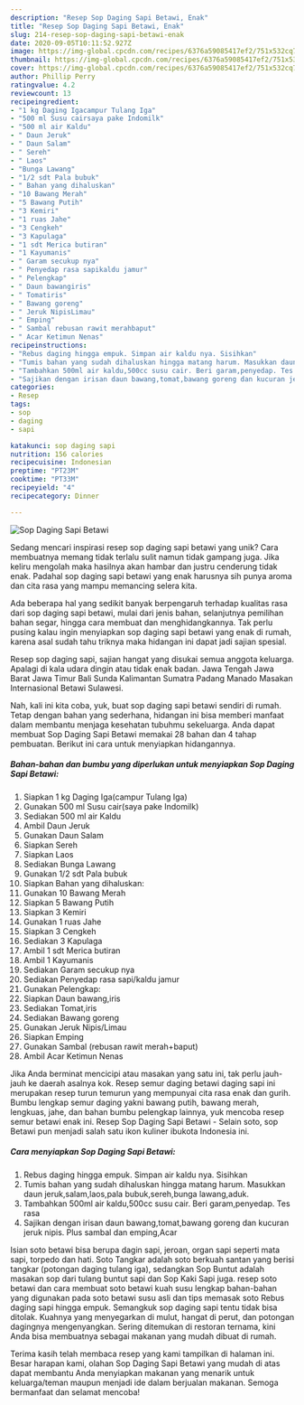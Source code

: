 ```yaml
---
description: "Resep Sop Daging Sapi Betawi, Enak"
title: "Resep Sop Daging Sapi Betawi, Enak"
slug: 214-resep-sop-daging-sapi-betawi-enak
date: 2020-09-05T10:11:52.927Z
image: https://img-global.cpcdn.com/recipes/6376a59085417ef2/751x532cq70/sop-daging-sapi-betawi-foto-resep-utama.jpg
thumbnail: https://img-global.cpcdn.com/recipes/6376a59085417ef2/751x532cq70/sop-daging-sapi-betawi-foto-resep-utama.jpg
cover: https://img-global.cpcdn.com/recipes/6376a59085417ef2/751x532cq70/sop-daging-sapi-betawi-foto-resep-utama.jpg
author: Phillip Perry
ratingvalue: 4.2
reviewcount: 13
recipeingredient:
- "1 kg Daging Igacampur Tulang Iga"
- "500 ml Susu cairsaya pake Indomilk"
- "500 ml air Kaldu"
- " Daun Jeruk"
- " Daun Salam"
- " Sereh"
- " Laos"
- "Bunga Lawang"
- "1/2 sdt Pala bubuk"
- " Bahan yang dihaluskan"
- "10 Bawang Merah"
- "5 Bawang Putih"
- "3 Kemiri"
- "1 ruas Jahe"
- "3 Cengkeh"
- "3 Kapulaga"
- "1 sdt Merica butiran"
- "1 Kayumanis"
- " Garam secukup nya"
- " Penyedap rasa sapikaldu jamur"
- " Pelengkap"
- " Daun bawangiris"
- " Tomatiris"
- " Bawang goreng"
- " Jeruk NipisLimau"
- " Emping"
- " Sambal rebusan rawit merahbaput"
- " Acar Ketimun Nenas"
recipeinstructions:
- "Rebus daging hingga empuk. Simpan air kaldu nya. Sisihkan"
- "Tumis bahan yang sudah dihaluskan hingga matang harum. Masukkan daun jeruk,salam,laos,pala bubuk,sereh,bunga lawang,aduk."
- "Tambahkan 500ml air kaldu,500cc susu cair. Beri garam,penyedap. Tes rasa"
- "Sajikan dengan irisan daun bawang,tomat,bawang goreng dan kucuran jeruk nipis. Plus sambal dan emping,Acar"
categories:
- Resep
tags:
- sop
- daging
- sapi

katakunci: sop daging sapi 
nutrition: 156 calories
recipecuisine: Indonesian
preptime: "PT23M"
cooktime: "PT33M"
recipeyield: "4"
recipecategory: Dinner

---
```



![Sop Daging Sapi Betawi](https://img-global.cpcdn.com/recipes/6376a59085417ef2/751x532cq70/sop-daging-sapi-betawi-foto-resep-utama.jpg)

Sedang mencari inspirasi resep sop daging sapi betawi yang unik? Cara membuatnya memang tidak terlalu sulit namun tidak gampang juga. Jika keliru mengolah maka hasilnya akan hambar dan justru cenderung tidak enak. Padahal sop daging sapi betawi yang enak harusnya sih punya aroma dan cita rasa yang mampu memancing selera kita.

Ada beberapa hal yang sedikit banyak berpengaruh terhadap kualitas rasa dari sop daging sapi betawi, mulai dari jenis bahan, selanjutnya pemilihan bahan segar, hingga cara membuat dan menghidangkannya. Tak perlu pusing kalau ingin menyiapkan sop daging sapi betawi yang enak di rumah, karena asal sudah tahu triknya maka hidangan ini dapat jadi sajian spesial.

Resep sop daging sapi, sajian hangat yang disukai semua anggota keluarga. Apalagi di kala udara dingin atau tidak enak badan. Jawa Tengah Jawa Barat Jawa Timur Bali Sunda Kalimantan Sumatra Padang Manado Masakan Internasional Betawi Sulawesi.


Nah, kali ini kita coba, yuk, buat sop daging sapi betawi sendiri di rumah. Tetap dengan bahan yang sederhana, hidangan ini bisa memberi manfaat dalam membantu menjaga kesehatan tubuhmu sekeluarga. Anda dapat membuat Sop Daging Sapi Betawi memakai 28 bahan dan 4 tahap pembuatan. Berikut ini cara untuk menyiapkan hidangannya.

<!--inarticleads1-->

##### Bahan-bahan dan bumbu yang diperlukan untuk menyiapkan Sop Daging Sapi Betawi:

1. Siapkan 1 kg Daging Iga(campur Tulang Iga)
1. Gunakan 500 ml Susu cair(saya pake Indomilk)
1. Sediakan 500 ml air Kaldu
1. Ambil  Daun Jeruk
1. Gunakan  Daun Salam
1. Siapkan  Sereh
1. Siapkan  Laos
1. Sediakan Bunga Lawang
1. Gunakan 1/2 sdt Pala bubuk
1. Siapkan  Bahan yang dihaluskan:
1. Gunakan 10 Bawang Merah
1. Siapkan 5 Bawang Putih
1. Siapkan 3 Kemiri
1. Gunakan 1 ruas Jahe
1. Siapkan 3 Cengkeh
1. Sediakan 3 Kapulaga
1. Ambil 1 sdt Merica butiran
1. Ambil 1 Kayumanis
1. Sediakan  Garam secukup nya
1. Sediakan  Penyedap rasa sapi/kaldu jamur
1. Gunakan  Pelengkap:
1. Siapkan  Daun bawang,iris
1. Sediakan  Tomat,iris
1. Sediakan  Bawang goreng
1. Gunakan  Jeruk Nipis/Limau
1. Siapkan  Emping
1. Gunakan  Sambal (rebusan rawit merah+baput)
1. Ambil  Acar Ketimun Nenas


Jika Anda berminat mencicipi atau masakan yang satu ini, tak perlu jauh-jauh ke daerah asalnya kok. Resep semur daging betawi daging sapi ini merupakan resep turun temurun yang mempunyai cita rasa enak dan gurih. Bumbu lengkap semur daging yakni bawang putih, bawang merah, lengkuas, jahe, dan bahan bumbu pelengkap lainnya, yuk mencoba resep semur betawi enak ini. Resep Sop Daging Sapi Betawi - Selain soto, sop Betawi pun menjadi salah satu ikon kuliner ibukota Indonesia ini. 

<!--inarticleads2-->

##### Cara menyiapkan Sop Daging Sapi Betawi:

1. Rebus daging hingga empuk. Simpan air kaldu nya. Sisihkan
1. Tumis bahan yang sudah dihaluskan hingga matang harum. Masukkan daun jeruk,salam,laos,pala bubuk,sereh,bunga lawang,aduk.
1. Tambahkan 500ml air kaldu,500cc susu cair. Beri garam,penyedap. Tes rasa
1. Sajikan dengan irisan daun bawang,tomat,bawang goreng dan kucuran jeruk nipis. Plus sambal dan emping,Acar


Isian soto betawi bisa berupa dagin sapi, jeroan, organ sapi seperti mata sapi, torpedo dan hati. Soto Tangkar adalah soto berkuah santan yang berisi tangkar (potongan daging tulang iga), sedangkan Sop Buntut adalah masakan sop dari tulang buntut sapi dan Sop Kaki Sapi juga. resep soto betawi dan cara membuat soto betawi kuah susu lengkap bahan-bahan yang digunakan pada soto betawi susu asli dan tips memasak soto Rebus daging sapi hingga empuk. Semangkuk sop daging sapi tentu tidak bisa ditolak. Kuahnya yang menyegarkan di mulut, hangat di perut, dan potongan dagingnya mengenyangkan. Sering ditemukan di restoran ternama, kini Anda bisa membuatnya sebagai makanan yang mudah dibuat di rumah. 

Terima kasih telah membaca resep yang kami tampilkan di halaman ini. Besar harapan kami, olahan Sop Daging Sapi Betawi yang mudah di atas dapat membantu Anda menyiapkan makanan yang menarik untuk keluarga/teman maupun menjadi ide dalam berjualan makanan. Semoga bermanfaat dan selamat mencoba!
